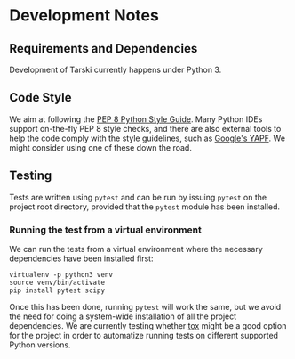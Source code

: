 
# Development Notes

## Requirements and Dependencies

Development of Tarski currently happens under Python 3.

## Code Style

We aim at following the [PEP 8 Python Style Guide](https://www.python.org/dev/peps/pep-0008/).
Many Python IDEs support on-the-fly PEP 8 style checks, and there are also external tools
to help the code comply with the style guidelines, such as [Google's YAPF](https://github.com/google/yapf).
We might consider using one of these down the road.


## Testing
Tests are written using `pytest` and can be run by issuing `pytest` on the project root directory,
provided that the `pytest` module has been installed.


### Running the test from a virtual environment
We can run the tests from a virtual environment where the necessary dependencies have been
installed first:

```
virtualenv -p python3 venv
source venv/bin/activate
pip install pytest scipy
```

Once this has been done, running `pytest` will work the same, but we avoid the need for
doing a system-wide installation of all the project dependencies.
We are currently testing whether [tox](https://tox.readthedocs.io/en/latest/) 
might be a good option for the project in order to automatize running tests on different supported 
Python versions.